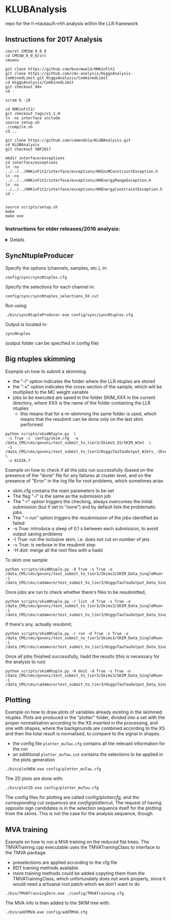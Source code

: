 # KLUBAnalysis

repo for the h->tautau/h->hh analysis within the LLR framework

## Instructions for 2017 Analysis 
```
cmsrel CMSSW_9_0_0
cd CMSSW_9_0_0/src
cmsenv

git clone https://github.com/bvormwald/HHKinFit2
git clone https://github.com/cms-analysis/HiggsAnalysis-CombinedLimit.git HiggsAnalysis/CombinedLimit
cd HiggsAnalysis/CombinedLimit
git checkout 94x
cd -

scram b -j8

cd HHKinFit2/
git checkout tags/v1.1.0
ln -ns interface include
source setup.sh
./compile.sh
cd ..

git clone https://github.com/camendola/KLUBAnalysis.git
cd KLUBAnalysis
git checkout VBF2017

mkdir interface/exceptions
cd interface/exceptions
ln -ns ../../../HHKinFit2/interface/exceptions/HHInvMConstraintException.h
ln -ns ../../../HHKinFit2/interface/exceptions/HHEnergyRangeException.h
ln -ns ../../../HHKinFit2/interface/exceptions/HHEnergyConstraintException.h
cd -


source scripts/setup.sh
make
make exe
```

### Instructions for older releases/2016 analysis:
<details>

## New Installing CMSSW_7_4_7
```
cmsrel CMSSW_7_4_7
cd CMSSW_7_4_7/src
cmsenv

git clone https://github.com/bvormwald/HHKinFit2
git clone https://github.com/cms-analysis/HiggsAnalysis-CombinedLimit.git HiggsAnalysis/CombinedLimit
cd HiggsAnalysis/CombinedLimit
git checkout 74x-root6
cd -
scram b -j8

cd HHKinFit2/
git checkout tags/v1.1.0
ln -ns interface include
source setup.sh
./compile.sh
cd ..

git clone https://github.com/camendola/KLUBAnalysis.git
cd KLUBAnalysis
mkdir interface/exceptions
cd interface/exceptions
ln -ns ../../../HHKinFit2/interface/exceptions/HHInvMConstraintException.h 
ln -ns ../../../HHKinFit2/interface/exceptions/HHEnergyRangeException.h
ln -ns ../../../HHKinFit2/interface/exceptions/HHEnergyConstraintException.h
cd -
cd weights
git clone https://github.com/CMS-HTT/LeptonEfficiencies HTT_SF_2016
git clone -b moriond17 https://github.com/rmanzoni/triggerSF.git tau_trigger_SF_2016
cd -
source scripts/setup.sh
make
make exe
```

## Installing
``` 
cd /data_CMS/cms/govoni/CMSSW_7_4_3/src
cmsenv
git clone https://github.com/bvormwald/HHKinFit2
git clone https://github.com/cms-analysis/HiggsAnalysis-CombinedLimit.git HiggsAnalysis/CombinedLimit
cd HiggsAnalysis/CombinedLimit
git checkout 74x-root6
cd -
scram b -j8
ls
cd HHKinFit2/
git checkout tags/v1.1.0
ln -ns interface include
source setup.sh
./compile.sh
cd ..
git clone https://github.com/LLRCMS/KLUBAnalysis
cd KLUBAnalysis
mkdir interface/exceptions
cd interface/exceptions
ln -ns ../../../HHKinFit2/interface/exceptions/HHInvMConstraintException.h 
ln -ns ../../../HHKinFit2/interface/exceptions/HHEnergyRangeException.h
ln -ns ../../../HHKinFit2/interface/exceptions/HHEnergyConstraintException.h
cd -
cd weights
# 2015 only
# git clone https://github.com/CMS-HTT/LeptonEfficiencies.git data
# git clone https://github.com/raspereza/LepEff2016 data
git clone https://github.com/CMS-HTT/LeptonEfficiencies HTT_SF_2016
git clone -b moriond17 https://github.com/rmanzoni/triggerSF.git tau_trigger_SF_2016
cd -
source scripts/setup.sh
make
make exe
```
</details>

## SyncNtupleProducer
Specify the options (channels, samples, etc.), in:
```
config/sync/syncNtuples.cfg
```
Specify the selections for each channel in:
```
config/sync/syncNtuples_selections_XX.cut
```
Run using:
```
./bin/syncNtupleProducer.exe config/sync/syncNtuples.cfg
```
Output is located in:
```
syncNtuples
```
(output folder can be specified in config file)
 
## Big ntuples skimming

Example on how to submit a skimming.
 * the "-i" option indicates the folder where the LLR ntuples are stored
 * the "-x" option indicates the cross-section of the sample, which will be multiplied to the MC weight variable
 * jobs to be executed are saved in the folder SKIM_XXX in the current directory, where XXX is the name of the folder containing the LLR ntuples
   * this means that for a re-skimming the same folder is used, which means that the resubmit can be done only on the last skim performed

```
python scripts/skimNtuple.py  \
 -s True -c  config/skim.cfg  -o /data_CMS/cms/govoni/test_submit_to_tier3/Skims5_SS/SKIM_WJet  \
 -i /data_CMS/cms/govoni/test_submit_to_tier3/HiggsTauTauOutput_WJets_-1Events_0Skipped_1437551416.48 \
 -x 61526.7 
``` 

Example on how to check if all the jobs run successfully 
(based on the presence of the "done" file for any failures at cluster level,
and on the presence of "Error" in the log file for root problems,
which sometimes arise.
 * skim.cfg contains the main parameters to be set
 * The flag "-i" is the same as the submission job
 * The "-r" option triggers the checking, always overcomes the initial submission (but if set to "none") and by default lists the problematic jobs.
 * The "-r run" option triggers the resubmission of the jobs identified as failed
 * -s True: introduce a sleep of 0.1 s between each submission, to avoid output saving problems
 * -I True: run the inclusive skim, i.e. does not cut on number of jets
 * -v True: is verbose in the resubmit step
 * -H doit: merge all the root files with a hadd

To skim one sample:
```
python scripts/skimNtuple.py -d True -s True -o /data_CMS/cms/govoni/test_submit_to_tier3/Skims3/SKIM_Data_SingleMuon     -i /data_CMS/cms/cadamuro/test_submit_to_tier3/HiggsTauTauOutput_Data_SingleMuon_-1Events_0Skipped_1437412858.02
```
Once jobs are run to check whether there's files to be resubmitted, 
```
python scripts/skimNtuple.py -r list -d True -s True -o /data_CMS/cms/govoni/test_submit_to_tier3/Skims3/SKIM_Data_SingleMuon     -i /data_CMS/cms/cadamuro/test_submit_to_tier3/HiggsTauTauOutput_Data_SingleMuon_-1Events_0Skipped_1437412858.02
```
If there's any, actually resubmit, 
```
python scripts/skimNtuple.py -r run -d True -s True -o /data_CMS/cms/govoni/test_submit_to_tier3/Skims3/SKIM_Data_SingleMuon     -i /data_CMS/cms/cadamuro/test_submit_to_tier3/HiggsTauTauOutput_Data_SingleMuon_-1Events_0Skipped_1437412858.02
```
Once all jobs finished successfully, hadd the results (this is necessary for the analysis to run)
```
python scripts/skimNtuple.py -H doit -d True -s True -o /data_CMS/cms/govoni/test_submit_to_tier3/Skims3/SKIM_Data_SingleMuon     -i /data_CMS/cms/cadamuro/test_submit_to_tier3/HiggsTauTauOutput_Data_SingleMuon_-1Events_0Skipped_1437412858.02
```

## Plotting

Example on how to draw plots of variables already existing in the skimmed ntuples.
Plots are produced in the "plotter" folder, divided into a set with the proper normalisation
according to the XS inserted in the processing, and one with shapes, where the backgrounds
are combined according to the XS and then the total result is normalised, to compare to 
the signal in shapes.
 * the config file ```plotter_muTau.cfg``` contains all the relevant information for the run
 * an additional ```plotter_muTau.cut``` contains the selections to be applied in the plots generation

```
./bin/plotNEW.exe config/plotter_muTau.cfg 
```

The 2D plots are done with:
```
./bin/plot2D.exe config/plotter_muTau.cfg 
```
The config files for plotting are called config/plotter*cfg,
and the corresponding cut sequences are config/plotter*cut.
The request of having opposite sign candidates is in the selection sequence itself 
for the plotting from the skims.
This is not the case for the analysis sequence, though.

## MVA training

Example on how to run a MVA training on the reduced flat trees.
The TMVATraining.cpp executable uses the TMVATrainingClass to interface to the TMVA package.
 * preselections are applied according to the cfg file
 * BDT training methods available
 * more training methods could be added copyting them from the TMVATrainingClass, which unfortunately does not work properly, since it would need a artisanal root patch which we don't want to do
 
 ```
./bin/TMVATrainingZero.exe ./config/TMVATraining.cfg
```
The MVA info is then added to the SKIM tree with:
```
./bin/addTMVA.exe config/addTMVA.cfg 
```
